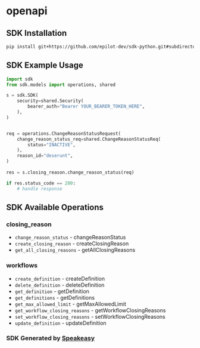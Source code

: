 # openapi

<!-- Start SDK Installation -->
## SDK Installation

```bash
pip install git+https://github.com/epilot-dev/sdk-python.git#subdirectory=workflows_definition
```
<!-- End SDK Installation -->

## SDK Example Usage
<!-- Start SDK Example Usage -->
```python
import sdk
from sdk.models import operations, shared

s = sdk.SDK(
    security=shared.Security(
        bearer_auth="Bearer YOUR_BEARER_TOKEN_HERE",
    ),
)


req = operations.ChangeReasonStatusRequest(
    change_reason_status_req=shared.ChangeReasonStatusReq(
        status="INACTIVE",
    ),
    reason_id="deserunt",
)
    
res = s.closing_reason.change_reason_status(req)

if res.status_code == 200:
    # handle response
```
<!-- End SDK Example Usage -->

<!-- Start SDK Available Operations -->
## SDK Available Operations


### closing_reason

* `change_reason_status` - changeReasonStatus
* `create_closing_reason` - createClosingReason
* `get_all_closing_reasons` - getAllClosingReasons

### workflows

* `create_definition` - createDefinition
* `delete_definition` - deleteDefinition
* `get_definition` - getDefinition
* `get_definitions` - getDefinitions
* `get_max_allowed_limit` - getMaxAllowedLimit
* `get_workflow_closing_reasons` - getWorkflowClosingReasons
* `set_workflow_closing_reasons` - setWorkflowClosingReasons
* `update_definition` - updateDefinition
<!-- End SDK Available Operations -->

### SDK Generated by [Speakeasy](https://docs.speakeasyapi.dev/docs/using-speakeasy/client-sdks)
